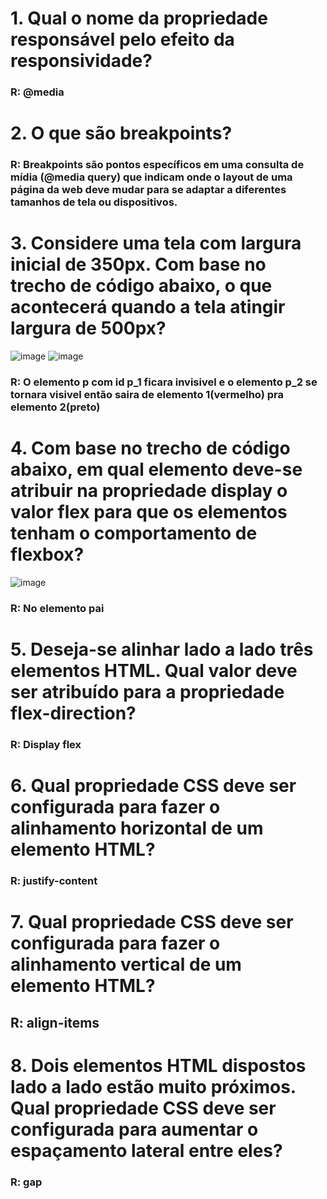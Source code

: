 # 1. Qual o nome da propriedade responsável pelo efeito da responsividade?
### R: @media
# 2. O que são breakpoints?
### R: Breakpoints são pontos específicos em uma consulta de mídia (@media query) que indicam onde o layout de uma página da web deve mudar para se adaptar a diferentes tamanhos de tela ou dispositivos. 
# 3. Considere uma tela com largura inicial de 350px. Com base no trecho de código abaixo, o que acontecerá quando a tela atingir largura de 500px?
![image](https://github.com/DanielFreitassc/FrontendTercaFeira/assets/129224303/97485ed8-e4f1-4837-8be7-f40fdcc84cd7) ![image](https://github.com/DanielFreitassc/FrontendTercaFeira/assets/129224303/801a58e2-91b6-4055-bbcf-f67aced90a4f)


### R: O elemento p com id p_1 ficara invisivel e o elemento p_2 se tornara visivel então saira de elemento 1(vermelho) pra elemento 2(preto)

# 4. Com base no trecho de código abaixo, em qual elemento deve-se atribuir na propriedade display o valor flex para que os elementos tenham o comportamento de flexbox? 
![image](https://github.com/DanielFreitassc/FrontendTercaFeira/assets/129224303/1f308878-4ef2-4cf5-866b-cc227c1d689f)

### R: No elemento pai

# 5. Deseja-se alinhar lado a lado três elementos HTML. Qual valor deve ser atribuído para a propriedade flex-direction?
### R: Display flex 

# 6. Qual propriedade CSS deve ser configurada para fazer o alinhamento horizontal de um elemento HTML?
### R: justify-content

# 7. Qual propriedade CSS deve ser configurada para fazer o alinhamento vertical de um elemento HTML?
## R: align-items

# 8. Dois elementos HTML dispostos lado a lado estão muito próximos. Qual propriedade CSS deve ser configurada para aumentar o espaçamento lateral entre eles?

### R: gap
